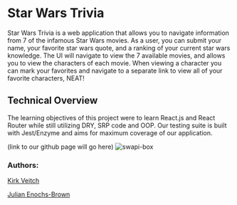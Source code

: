 # Star Wars Trivia
Star Wars Trivia is a web application that allows you to navigate information from 7 of the infamous Star Wars movies.
As a user, you can submit your name, your favorite star wars quote, and a ranking of your current star wars knowledge. The UI will navigate to view the 7 available movies, and allows you to view the characters of each movie. When viewing a character you can mark your favorites and navigate to a separate link to view all of your favorite characters, NEAT!

## Technical Overview
The learning objectives of this project were to learn React.js and React Router while still utilizing DRY, SRP code and OOP.
Our testing suite is built with Jest/Enzyme and aims for maximum coverage of our application. 

(link to our github page will go here)
![swapi-box](https://user-images.githubusercontent.com/48660739/66855177-51407600-ef72-11e9-9495-67acf3012bae.png)

### Authors: 
[Kirk Veitch](https://github.com/KVeitch)

[Julian Enochs-Brown](https://github.com/julianenochs)
